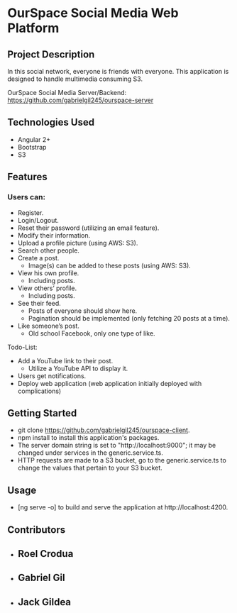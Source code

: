 # OurSpace Social Media Web Platform
## Project Description
In this social network, everyone is friends with everyone. This application is designed to handle multimedia consuming S3.

OurSpace Social Media Server/Backend: https://github.com/gabrielgil245/ourspace-server

## Technologies Used
- Angular 2+
- Bootstrap
- S3

## Features
### Users can:
- Register.
- Login/Logout.
- Reset their password (utilizing an email feature).
- Modify their information.
- Upload a profile picture (using AWS: S3).
- Search other people.
- Create a post.
  - Image(s) can be added to these posts (using AWS: S3).
- View his own profile.
  - Including posts.
- View others’ profile.
  - Including posts.
- See their feed.
  - Posts of everyone should show here.
  - Pagination should be implemented (only fetching 20 posts at a time).
- Like someone’s post.
  - Old school Facebook, only one type of like.

Todo-List:
- Add a YouTube link to their post.
  - Utilize a YouTube API to display it.
- Users get notifications.
- Deploy web application (web application initially deployed with complications)

## Getting Started
- git clone https://github.com/gabrielgil245/ourspace-client.
- npm install to install this application's packages.
- The server domain string is set to "http://localhost:9000"; it may be changed under services in the generic.service.ts.
- HTTP requests are made to a S3 bucket, go to the generic.service.ts to change the values that pertain to your S3 bucket.

## Usage
- [ng serve -o] to build and serve the application at http://localhost:4200.

## Contributors
- Roel Crodua
  - 
- Gabriel Gil
  - 
- Jack Gildea
  - 

